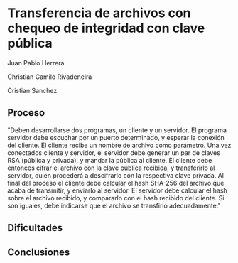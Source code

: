Transferencia de archivos con chequeo de integridad con clave pública
=====================================================================
Juan Pablo Herrera

Christian Camilo Rivadeneira

Cristian Sanchez

Proceso
-------
"Deben desarrollarse dos programas, un cliente y un servidor. El programa servidor debe escuchar por un puerto determinado, y esperar la conexión del cliente. El cliente recibe un nombre de archivo como parámetro. Una vez conectados cliente y servidor, el servidor debe generar un par de claves RSA (pública y privada), y mandar la pública al cliente. El cliente debe entonces cifrar el archivo con la clave pública recibida, y transferirlo al servidor, quien procederá a descifrarlo con la respectiva clave privada. Al final del proceso el cliente debe calcular el hash SHA-256 del archivo que acaba de transmitir, y enviarlo al servidor. El servidor debe calcular el hash sobre el archivo recibido, y compararlo con el hash recibido del cliente. Si son iguales, debe indicarse que el archivo se transfirió adecuadamente."

Dificultades
------------

Conclusiones
------------
